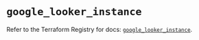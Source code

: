 # `google_looker_instance`

Refer to the Terraform Registry for docs: [`google_looker_instance`](https://registry.terraform.io/providers/hashicorp/google-beta/6.6.0/docs/resources/google_looker_instance).

